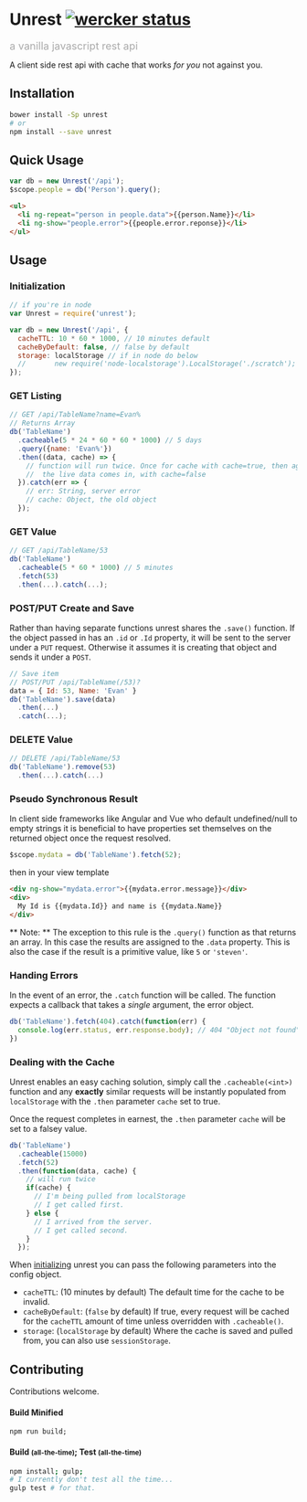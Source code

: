 # Unrest [![wercker status](https://app.wercker.com/status/f7783279cc72b2285d9b1b1df88f554b/s/master "wercker status")](https://app.wercker.com/project/bykey/f7783279cc72b2285d9b1b1df88f554b)
<font size=4 color="#aaa">a vanilla javascript rest api</font>

A client side rest api with cache that works *for you* not against you.

## Installation
```sh
bower install -Sp unrest
# or
npm install --save unrest
```

## Quick Usage
```javascript
var db = new Unrest('/api');
$scope.people = db('Person').query();
```
```html
<ul>
  <li ng-repeat="person in people.data">{{person.Name}}</li>
  <li ng-show="people.error">{{people.error.reponse}}</li>
</ul>
```

## Usage

### Initialization
```javascript
// if you're in node
var Unrest = require('unrest');

var db = new Unrest('/api', {
  cacheTTL: 10 * 60 * 1000, // 10 minutes default
  cacheByDefault: false, // false by default
  storage: localStorage // if in node do below
  //       new require('node-localstorage').LocalStorage('./scratch');
});
```

### GET Listing
```javascript
// GET /api/TableName?name=Evan%
// Returns Array
db('TableName')
  .cacheable(5 * 24 * 60 * 60 * 1000) // 5 days
  .query({name: 'Evan%'})
  .then((data, cache) => {
    // function will run twice. Once for cache with cache=true, then again when
    //  the live data comes in, with cache=false
  }).catch(err => {
    // err: String, server error
    // cache: Object, the old object
  });
```

### GET Value
```javascript
// GET /api/TableName/53
db('TableName')
  .cacheable(5 * 60 * 1000) // 5 minutes
  .fetch(53)
  .then(...).catch(...);
```

### POST/PUT Create and Save
Rather than having separate functions unrest shares the `.save()` function. If
the object passed in has an `.id` or `.Id` property, it will be sent to the
server under a `PUT` request. Otherwise it assumes it is creating that object
and sends it under a `POST`.
```javascript
// Save item
// POST/PUT /api/TableName(/53)?
data = { Id: 53, Name: 'Evan' }
db('TableName').save(data)
  .then(...)
  .catch(...);
```

### DELETE Value
```javascript
// DELETE /api/TableName/53
db('TableName').remove(53)
  .then(...).catch(...)
```

### Pseudo Synchronous Result
In client side frameworks like Angular and Vue who default undefined/null to
empty strings it is beneficial to have properties set themselves on the returned
object once the request resolved.

```javascript
$scope.mydata = db('TableName').fetch(52);
```

then in your view template

```html
<div ng-show="mydata.error">{{mydata.error.message}}</div>
<div>
  My Id is {{mydata.Id}} and name is {{mydata.Name}}
</div>
```

** Note: ** The exception to this rule is the `.query()` function as that
returns an array. In this case the results are assigned to the `.data` property.
This is also the case if the result is a primitive value, like `5` or
`'steven'`.

### Handing Errors
In the event of an error, the `.catch` function will be called. The function
expects a callback that takes a *single* argument, the error object.

```javascript
db('TableName').fetch(404).catch(function(err) {
  console.log(err.status, err.response.body); // 404 "Object not found"
})
```

### Dealing with the Cache
Unrest enables an easy caching solution, simply call the `.cacheable(<int>)`
function and any **exactly** similar requests will be instantly populated from
`localStorage` with the `.then` parameter `cache` set to true.

Once the request completes in earnest, the `.then` parameter `cache` will be set
to a falsey value.

```javascript
db('TableName')
  .cacheable(15000)
  .fetch(52)
  .then(function(data, cache) {
    // will run twice
    if(cache) {
      // I'm being pulled from localStorage
      // I get called first.
    } else {
      // I arrived from the server.
      // I get called second.
    }
  });
```

When [initializing](#Initialization) unrest you can pass the following parameters
into the config object.

- `cacheTTL`: (10 minutes by default) The default time for the cache to be
  invalid.
- `cacheByDefault`: (`false` by default) If true, every request will be cached
  for the `cacheTTL` amount of time unless overridden with `.cacheable()`.
- `storage`: (`localStorage` by default) Where the cache is saved and pulled
  from, you can also use `sessionStorage`.

## Contributing

Contributions welcome.

#### Build Minified
    npm run build;

#### Build <small>(all-the-time)</small>; Test <small>(all-the-time)</small>
```sh
npm install; gulp;
# I currently don't test all the time...
gulp test # for that.
```
